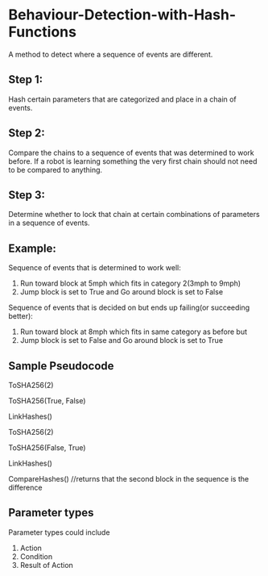 # Behaviour-Detection-with-Hash-Functions
A method to detect where a sequence of events are different.

## Step 1: 
Hash certain parameters that are categorized and place in a chain of events.

## Step 2: 
Compare the chains to a sequence of events that was determined to work before. If a robot is learning something the very first chain should not need to be compared to anything.

## Step 3: 
Determine whether to lock that chain at certain combinations of parameters in a sequence of events.


## Example:

Sequence of events that is determined to work well:

1. Run toward block at 5mph which fits in category 2(3mph to 9mph)
2. Jump block is set to True and  Go around block is set to False

Sequence of events that is decided on but ends up failing(or succeeding better):
1. Run toward block at 8mph which fits in same category as before
but
2. Jump block is set to False and Go around block is set to True

## Sample Pseudocode
ToSHA256(2)

ToSHA256(True, False)

LinkHashes()

ToSHA256(2)

ToSHA256(False, True)

LinkHashes()

CompareHashes() //returns that the second block in the sequence is the difference


## Parameter types
Parameter types could include
1. Action
2. Condition
3. Result of Action

